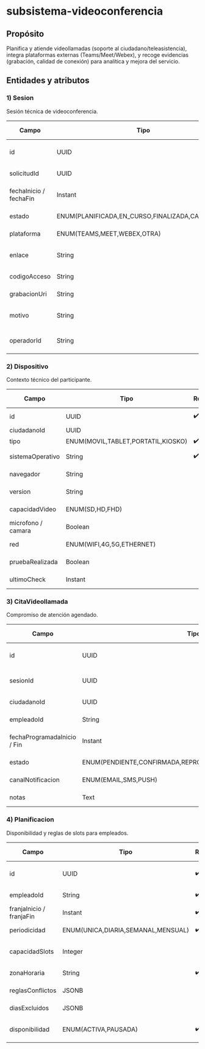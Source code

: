 # subsistema-videoconferencia

## Propósito
Planifica y atiende videollamadas (soporte al ciudadano/teleasistencia), integra plataformas externas (Teams/Meet/Webex), y recoge evidencias (grabación, calidad de conexión) para analítica y mejora del servicio.

## Entidades y atributos

### 1) Sesion
Sesión técnica de videoconferencia.

| Campo | Tipo | Req | Descripción / Por qué |
|-------|------|-----|----------------------|
| id | UUID | ✔️ | Identificador único de la sesión. |
| solicitudId | UUID |  | Contexto de atención. |
| fechaInicio / fechaFin | Instant |  | Tiempos reales de la sesión. |
| estado | ENUM(PLANIFICADA,EN_CURSO,FINALIZADA,CANCELADA) | ✔️ | Seguimiento operativo. |
| plataforma | ENUM(TEAMS,MEET,WEBEX,OTRA) | ✔️ | Plataforma utilizada. |
| enlace | String | ✔️ | Invitación para unirse a la sesión. |
| codigoAcceso | String |  | Seguridad de la sesión. |
| grabacionUri | String |  | Evidencia / QA. |
| motivo | String |  | Propósito de la videollamada. |
| operadorId | String |  | Agente responsable de la sesión. |

### 2) Dispositivo
Contexto técnico del participante.

| Campo | Tipo | Req | Descripción / Por qué |
|-------|------|-----|----------------------|
| id | UUID | ✔️ | Identificador del dispositivo. |
| ciudadanoId | UUID |  | Usuario/participante. |
| tipo | ENUM(MOVIL,TABLET,PORTATIL,KIOSKO) | ✔️ | Tipo de dispositivo. |
| sistemaOperativo | String | ✔️ | Compatibilidad del dispositivo. |
| navegador | String |  | Opcional para diagnóstico. |
| version | String |  | Versión del sistema o navegador. |
| capacidadVideo | ENUM(SD,HD,FHD) |  | Calidad de transmisión. |
| microfono / camara | Boolean |  | Comprobación de disponibilidad. |
| red | ENUM(WIFI,4G,5G,ETHERNET) |  | Estabilidad de la conexión. |
| pruebaRealizada | Boolean |  | Onboarding digital previo. |
| ultimoCheck | Instant |  | Última verificación para soporte y QA. |

### 3) CitaVideollamada
Compromiso de atención agendado.

| Campo | Tipo | Req | Descripción / Por qué |
|-------|------|-----|----------------------|
| id | UUID | ✔️ | Identificador único de la cita. |
| sesionId | UUID | ✔️ | Enlace a la sesión técnica. |
| ciudadanoId | UUID |  | Usuario atendido. |
| empleadoId | String | ✔️ | Profesional asignado. |
| fechaProgramadaInicio / Fin | Instant | ✔️ | Ventana agendada para la cita. |
| estado | ENUM(PENDIENTE,CONFIRMADA,REPROGRAMADA,CANCELADA,ATENDIDA) | ✔️ | Seguimiento y métricas. |
| canalNotificacion | ENUM(EMAIL,SMS,PUSH) |  | Recordatorios automáticos. |
| notas | Text |  | Información adicional. |

### 4) Planificacion
Disponibilidad y reglas de slots para empleados.

| Campo | Tipo | Req | Descripción / Por qué |
|-------|------|-----|----------------------|
| id | UUID | ✔️ | Identificador único de la planificación. |
| empleadoId | String | ✔️ | Propietario de la agenda. |
| franjaInicio / franjaFin | Instant | ✔️ | Ventanas de disponibilidad. |
| periodicidad | ENUM(UNICA,DIARIA,SEMANAL,MENSUAL) | ✔️ | Repetición de slots. |
| capacidadSlots | Integer |  | Gestión de overbooking o colisiones. |
| zonaHoraria | String | ✔️ | Multi-TZ si aplica. |
| reglasConflictos | JSONB |  | Evita solapes en la agenda. |
| diasExcluidos | JSONB |  | Festivos o bloqueos. |
| disponibilidad | ENUM(ACTIVA,PAUSADA) | ✔️ | Control operativo de la agenda. |

